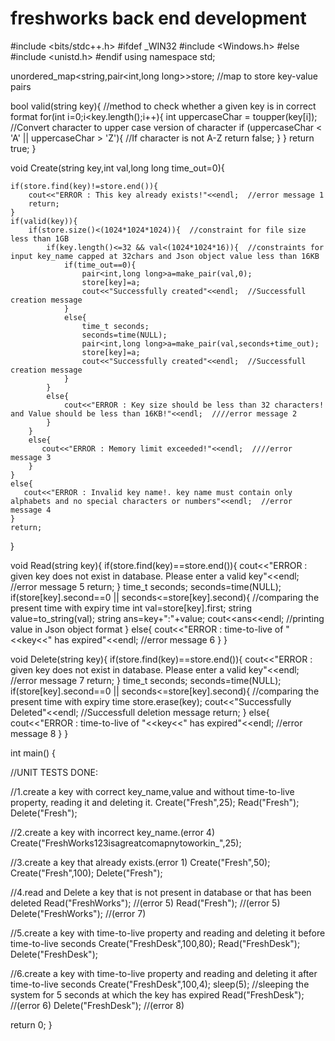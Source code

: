 # freshworks back end development


#include <bits/stdc++.h>
#ifdef _WIN32
#include <Windows.h>
#else
#include <unistd.h>
#endif
using namespace std;

unordered_map<string,pair<int,long long>>store;  //map to store key-value pairs


bool valid(string key){  //method to check whether a given key is in correct format
    for(int i=0;i<key.length();i++){
        int uppercaseChar = toupper(key[i]); //Convert character to upper case version of character
if (uppercaseChar < 'A' || uppercaseChar > 'Z'){ //If character is not A-Z
return false;
}
    }
    return true;
}

void Create(string key,int val,long long time_out=0){
   
    if(store.find(key)!=store.end()){  
        cout<<"ERROR : This key already exists!"<<endl;  //error message 1
        return;
    }
    if(valid(key)){
        if(store.size()<(1024*1024*1024)){  //constraint for file size less than 1GB  
            if(key.length()<=32 && val<(1024*1024*16)){  //constraints for input key_name capped at 32chars and Json object value less than 16KB
                if(time_out==0){
                    pair<int,long long>a=make_pair(val,0);
                    store[key]=a;
                    cout<<"Successfully created"<<endl;  //Successfull creation message
                }
                else{
                    time_t seconds;
                    seconds=time(NULL);
                    pair<int,long long>a=make_pair(val,seconds+time_out);
                    store[key]=a;
                    cout<<"Successfully created"<<endl;  //Successfull creation message
                }
            }
            else{
                cout<<"ERROR : Key size should be less than 32 characters! and Value should be less than 16KB!"<<endl;  ////error message 2
            }
        }
        else{
           cout<<"ERROR : Memory limit exceeded!"<<endl;  ////error message 3
        }
    }
    else{
       cout<<"ERROR : Invalid key name!. key name must contain only alphabets and no special characters or numbers"<<endl;  //error message 4
    }
    return;
}

void Read(string key){
    if(store.find(key)==store.end()){
        cout<<"ERROR : given key does not exist in database. Please enter a valid key"<<endl;  //error message 5
        return;
    }
    time_t seconds;
    seconds=time(NULL);
    if(store[key].second==0 || seconds<=store[key].second){  //comparing the present time with expiry time
        int val=store[key].first;
        string value=to_string(val);
        string ans=key+":"+value;
        cout<<ans<<endl;  //printing value in Json object format
    }
    else{
        cout<<"ERROR : time-to-live of "<<key<<" has expired"<<endl;  //error message 6
    }
}

void Delete(string key){
    if(store.find(key)==store.end()){
        cout<<"ERROR : given key does not exist in database. Please enter a valid key"<<endl;  //error message 7
        return;
    }
    time_t seconds;
    seconds=time(NULL);
    if(store[key].second==0 || seconds<=store[key].second){  //comparing the present time with expiry time
         store.erase(key);
         cout<<"Successfully Deleted"<<endl;  //Successfull deletion message
         return;
    }
    else{
        cout<<"ERROR : time-to-live of "<<key<<" has expired"<<endl;  //error message 8
    }
}


int main() {

//UNIT TESTS DONE:

//1.create a key with correct key_name,value and without time-to-live property, reading it and deleting it.
 Create("Fresh",25);
 Read("Fresh");
 Delete("Fresh");
 
//2.create a key with incorrect key_name.(error 4)
 Create("FreshWorks123isagreatcomapnytoworkin_",25);
 
//3.create a key that already exists.(error 1)
 Create("Fresh",50);
 Create("Fresh",100);
 Delete("Fresh");

//4.read and Delete a key that is not present in database or that has been deleted
 Read("FreshWorks"); //(error 5)
 Read("Fresh"); //(error 5)
 Delete("FreshWorks"); //(error 7)

//5.create a key with time-to-live property and reading and deleting it before time-to-live seconds
 Create("FreshDesk",100,80);
 Read("FreshDesk");
 Delete("FreshDesk");
 
//6.create a key with time-to-live property and reading and deleting it after time-to-live seconds
 Create("FreshDesk",100,4);
 sleep(5); //sleeping the system for 5 seconds at which the key has expired
 Read("FreshDesk"); //(error 6)
 Delete("FreshDesk"); //(error 8)

   
 return 0;
}

